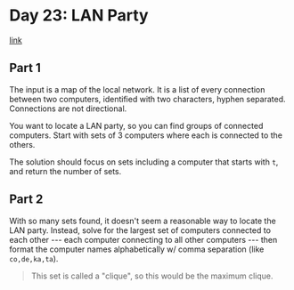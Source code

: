 # Day 23: LAN Party

[link](https://adventofcode.com/2024/day/23)

## Part 1

The input is a map of the local network. It is a list of every connection between two computers, identified with two characters, hyphen separated. Connections are not directional.

You want to locate a LAN party, so you can find groups of connected computers. Start with sets of 3 computers where each is connected to the others.

The solution should focus on sets including a computer that starts with `t`, and return the number of sets.

## Part 2

With so many sets found, it doesn't seem a reasonable way to locate the LAN party. Instead, solve for the largest set of computers connected to each other --- each computer connecting to all other computers --- then format the computer names alphabetically w/ comma separation (like `co,de,ka,ta`).

> This set is called a "clique", so this would be the maximum clique.
